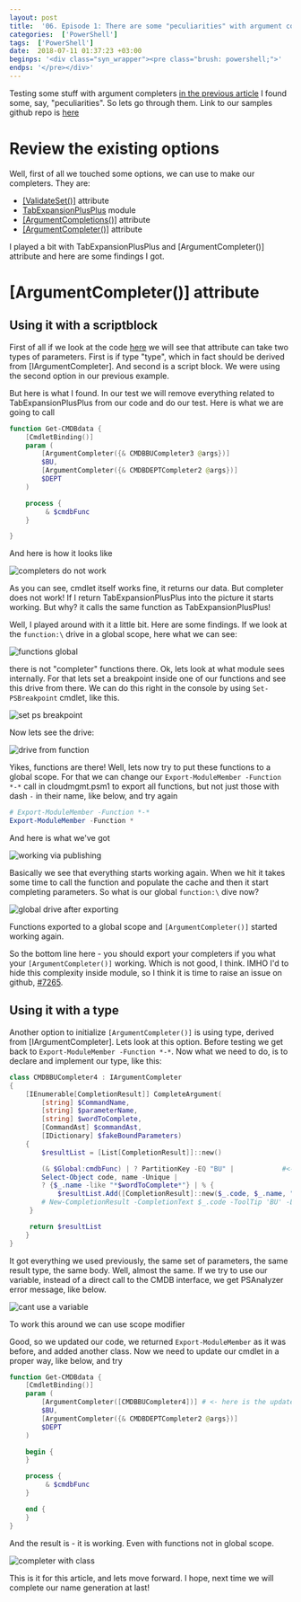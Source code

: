 ```yaml
---
layout: post
title:  '06. Episode 1: There are some "peculiarities" with argument completers, however'
categories:  ['PowerShell']
tags:  ['PowerShell']
date:  2018-07-11 01:37:23 +03:00
beginps: '<div class="syn_wrapper"><pre class="brush: powershell;">'
endps: '</pre></div>'
---
```


Testing some stuff with argument completers [in the previous article](./2018-07-08-Episode1-lets-talk-to-cmdb-and-autocomplete!.md) I found some, say, "peculiarities". So lets go through them. Link to our samples github repo is [here](https://github.com/eosfor/cloudmgmt)

# Review the existing options

Well, first of all we touched some options, we can use to make our completers. They are:

- [[ValidateSet()]](https://docs.microsoft.com/en-us/powershell/module/microsoft.powershell.core/about/about_functions_advanced_parameters?view=powershell-6#validateset-attribute) attribute
- [TabExpansionPlusPlus](https://github.com/lzybkr/TabExpansionPlusPlus) module
- [[ArgumentCompletions()]](https://docs.microsoft.com/en-us/dotnet/api/system.management.automation.argumentcompletionsattribute?view=pscore-6.0.0) attribute
- [[ArgumentCompleter()]](https://docs.microsoft.com/en-us/dotnet/api/system.management.automation.argumentcompleterattribute?view=pscore-6.0.0) attribute

I played a bit with TabExpansionPlusPlus and [ArgumentCompleter()] attribute and here are some findings I got.

# [ArgumentCompleter()] attribute

## Using it with a scriptblock

First of all if we look at the code [here](https://github.com/PowerShell/PowerShell/blob/58e9b4969aa9c3c6c288c30293ef3af274e23d55/src/System.Management.Automation/engine/CommandCompletion/ExtensibleCompletion.cs#L23) we will see that attribute can take two types of parameters. First is if type "type", which in fact should be derived from [IArgumentCompleter]. And second is a script block. We were using the second option in our previous example.

But here is what I found. In our test we will remove everything related to TabExpansionPlusPlus from our code and do our test. Here is what we are going to call

```powershell
function Get-CMDBdata {
    [CmdletBinding()]
    param (
        [ArgumentCompleter({& CMDBBUCompleter3 @args})]
        $BU,
        [ArgumentCompleter({& CMDBDEPTCompleter2 @args})]
        $DEPT
    )

    process {
         & $cmdbFunc
    }

}
```

And here is how it looks like

![completers do not work](/images/posts/2018-07-11-Episode1-Issues-with-Argument-Completers/doNotWork.gif)

As you can see, cmdlet itself works fine, it returns our data. But completer does not work! If I return TabExpansionPlusPlus into the picture it starts working. But why? it calls the same function as TabExpansionPlusPlus!

Well, I played around with it a little bit. Here are some findings. If we look at the ```function:\``` drive in a global scope, here what we can see:

![functions global](/images/posts/2018-07-11-Episode1-Issues-with-Argument-Completers/functions1.png)

there is not "completer" functions there. Ok, lets look at what module sees internally. For that lets set a breakpoint inside one of our functions and see this drive from there. We can do this right in the console by using ```Set-PSBreakpoint``` cmdlet, like this.

![set ps breakpoint](/images/posts/2018-07-11-Episode1-Issues-with-Argument-Completers/psbreakpoint.png)

Now lets see the drive:

![drive from function](/images/posts/2018-07-11-Episode1-Issues-with-Argument-Completers/psbreakpointdrive.png)

Yikes, functions are there! Well, lets now try to put these functions to a global scope. For that we can change our ```Export-ModuleMember -Function *-*``` call in cloudmgmt.psm1 to export all functions, but not just those with dash ```-``` in their name, like below, and try again

```powershell
# Export-ModuleMember -Function *-*
Export-ModuleMember -Function *
```

And here is what we've got

![working via publishing](/images/posts/2018-07-11-Episode1-Issues-with-Argument-Completers/globalScopeWorking2.gif)

Basically we see that everything starts working again. When we hit <TAB> it takes some time to call the function and populate the cache and then it start completing parameters. So what is our global ```function:\``` dive now?

![global drive after exporting](/images/posts/2018-07-11-Episode1-Issues-with-Argument-Completers/exportedGlobally.png)

Functions exported to a global scope and ```[ArgumentCompleter()]``` started working again.

So the bottom line here - you should export your completers if you what your ```[ArgumentCompleter()]``` working. Which is not good, I think. IMHO I'd to hide this complexity inside module, so I think it is time to raise an issue on github, [#7265](https://github.com/PowerShell/PowerShell/issues/7265).

## Using it with a type

Another option to initialize ```[ArgumentCompleter()]``` is using type, derived from [IArgumentCompleter]. Lets look at this option. Before testing we get back to ```Export-ModuleMember -Function *-*```. Now what we need to do, is to declare and implement our type, like this:

```powershell
class CMDBBUCompleter4 : IArgumentCompleter
{
    [IEnumerable[CompletionResult]] CompleteArgument(
        [string] $CommandName,
        [string] $parameterName,
        [string] $wordToComplete,
        [CommandAst] $commandAst,
        [IDictionary] $fakeBoundParameters)
    {
        $resultList = [List[CompletionResult]]::new()

        (& $Global:cmdbFunc) | ? PartitionKey -EQ "BU" |            #<- pay attention to this line
        Select-Object code, name -Unique |
        ? {$_.name -like "*$wordToComplete*"} | % {
            $resultList.Add([CompletionResult]::new($_.code, $_.name, "ParameterValue", 'BU'))
        # New-CompletionResult -CompletionText $_.code -ToolTip 'BU' -ListItemText $_.name
     }

     return $resultList
    }
}
```

It got everything we used previously, the same set of parameters, the same result type, the same body. Well, almost the same. If we try to use our variable, instead of a direct call to the CMDB interface, we get PSAnalyzer error message, like below.

![cant use a variable](/images/posts/2018-07-11-Episode1-Issues-with-Argument-Completers/completerClassProblem.png)

To work this around we can use scope modifier

Good, so we updated our code, we returned ```Export-ModuleMember``` as it was before, and added another class. Now we need to update our cmdlet in a proper way, like below, and try

```powershell
function Get-CMDBdata {
    [CmdletBinding()]
    param (
        [ArgumentCompleter([CMDBBUCompleter4])] # <- here is the update
        $BU,
        [ArgumentCompleter({& CMDBDEPTCompleter2 @args})]
        $DEPT
    )

    begin {
    }

    process {
         & $cmdbFunc
    }

    end {
    }
}
```

And the result is - it is working. Even with functions not in global scope.

![completer with class](/images/posts/2018-07-11-Episode1-Issues-with-Argument-Completers/completerWithClass2.gif)

This is it for this article, and lets move forward. I hope, next time we will complete our name generation at last!